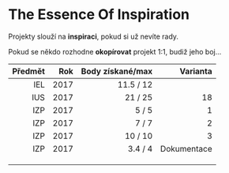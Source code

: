 # The Essence Of Inspiration

Projekty slouží na **inspiraci**, pokud si už nevíte rady.

Pokud se někdo rozhodne **okopírovat** projekt 1:1, budiž jeho boj...

|Předmět|Rok |Body získané/max|Varianta|
|--:    |--: |--:             |--:     |
|IEL    |2017|11.5 / 12       |        |
|IUS    |2017|21 / 25         |18      |
|IZP    |2017|5 / 5|1|
|IZP    |2017|7 / 7|2|
|IZP    |2017|10 / 10|3|
|IZP    |2017|3.4 / 4|Dokumentace|
||||
||||
||||